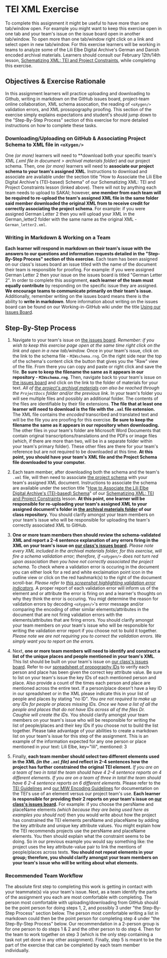 # TEI XML Exercise  
  
To complete this assignment it might be useful to have more than one tab/window open. For example you might want to keep this exercise open in one tab and your team's issue on the issue board open in another tab/window. To open more than one tab/window right click on a link and select open in new tab/window. For this exercise learners will be working in teams to analyze some of the Lili Elbe Digital Archive's German and Danish encoded archival materials. Learners should consult our February 12th/14th lesson, [Schematizing XML: TEI and Project Constraints](https://github.com/RJP43/LiliElbe_EngagedLearners/wiki/Schematizing-XML:-TEI-and-Project-Constraints), while completing this exercise.    
  
## Objectives & Exercise Rationale  
  In this assignment learners will practice uploading and downloading to Github, writing in markdown on the GitHub issues board, project-team online collaboration, XML schema assocation, the reading of `<oXygen/>` validation errors, and XML prosopography proofing. This section of the exercise simply explains expectations and student's should jump down to the "Step-By-Step Process" section of this exercise for more detailed instructions on how to complete these tasks.     
    
### Downloading/Uploading on GitHub & Associating Project Schema to XML file in `<oXygen/>`  
One *(or more)* learners will need to **download both your specific team's XML *(.xml file in document > archival materials folder)* and our project schema. Then, one *(or more)* learners will need to **associate our project schema to your team's assigned XML**. Instructions to download and associate are available under the section title "How to Associate the Lili Elbe Digital Archive's (TEI-based) Schema" of our Schematizing XML: TEI and Project Constraints lesson (linked above). There will not by anything each team needs to upload to SAKAI; however, **one member from each team will be required to re-upload the team's assigned XML file in the same folder said member downloaded the original XML from to receive credit for correctly associating the project schema**. For example: if you were assigned German Letter 2 then you will upload your XML in the German_letter2 folder with the same name as the original XML - `German_letter2.xml`.  
  
### Writing in Markdown & Working on a Team    
**Each learner will respond in markdown on their team's issue with the answers to our questions and information requests detailed in the "Step-By-Step Process" section of this exercise.** Each team has been assigned on our class's issues board an issue titled with the name of the document their team is responsible for proofing. For example: if you were assigned German Letter 2 then your issue on the issues board is titled "German Letter 2". In order to complete this assignment, **each learner of the team must equally contribute** by responding on the specific issue they are assigned. **We encourage teams to communicate primarily on their team's issue.** Additionally, remember writing on the issues board means there is the ability to **write in markdown**. More information about writing on the issues board can be found on our Working-in-GitHub wiki under the title [Using our Issues Board](https://github.com/RJP43/LiliElbe_EngagedLearners/wiki/Working-in-GitHub#using-our-issues-board).   
    
## Step-By-Step Process   
1. Navigate to your team's issue on [the issues board](https://github.com/RJP43/LiliElbe_EngagedLearners/issues). *Remember: if you wish to keep this exercise page open at the same time right click on the link and open in a new tab/window.* Once in your team's issue, click on the link to the schema file - `MIWschema.rng`. On the right side near the top of the schema's content click the button that gives you the "Raw" view of the file. From there you can copy and paste or right click and save the file. **Be sure to keep the filename the same as it appears in our repository - `MIWschema.rng`**. Then, navigate back to your team's issue on [the issues board](https://github.com/RJP43/LiliElbe_EngagedLearners/issues) and click on the link to the folder of materials for your text. *All of [the project's archival materials](https://github.com/RJP43/LiliElbe_EngagedLearners/tree/master/ProjectDocs/archivalMaterials) can also be reached through the `ProjectDocs` folder and/or the previous link.* In your team's folder you will see multiple files and possibly an additional folder. The contents of the files are identifiable by their file extensions. **The file that at least one learner will need to download is the file with the `.xml` file extension.** The XML file contains the *encoded* transcribed and translated text and will be the file you are proofing for this exercise. **Be sure to keep the filename the same as it appears in our repository when downloading.** The other files in your team's folder are Microsoft Word Documents that contain original transcriptions/translations and the PDFs or image files (which, if there are more than two, will be in a separate folder within your team's primary folder). These other files are there for your team's reference but are not required to be downloaded at this time. **At this point, you should have your team's XML file and the Project Schema file downloaded to your computer.**  
  
2. Each team member, after downloading both the schema and the team's `.xml` file, will then need to associate [the project schema](https://github.com/RJP43/LiliElbe_EngagedLearners/blob/master/WIKIandREADMEmaterials/MIWschema.rng) with your team's assigned XML document. Instructions to associate the schema are available under the section title "[How to Associate the Lili Elbe Digital Archive's (TEI-based) Schema](https://github.com/RJP43/LiliElbe_EngagedLearners/wiki/Schematizing-XML:-TEI-and-Project-Constraints#how-to-associate-the-lili-elbe-digital-archives-tei-based-schema)" of our [Schematizing XML: TEI and Project Constraints](https://github.com/RJP43/LiliElbe_EngagedLearners/wiki/Schematizing-XML:-TEI-and-Project-Constraints) lesson.  **At this point, one learner will be responsible for re-uploading your team's assigned XML to your assigned document's folder in [the archival materials folder](https://github.com/RJP43/LiliElbe_EngagedLearners/tree/master/ProjectDocs/archivalMaterials) of our class repository.**  You should clarify amongst your team members on your team's issue who will be responsible for uploading the team's correctly associated XML to GitHub.    

3. **One or more team members then should review the schema-validated XML and report a 2-4 sentence explanation of any errors firing in the XML on your team's issue on [our class's issues board](https://github.com/RJP43/LiliElbe_EngagedLearners/issues).** *Please note every XML included in the archival materials folder, for this exercise, will fire a schema validation error; therefore, if `<oXygen/>` does not turn red upon association then you have not correctly associated the project schema.*  To check where a validation error is occuring in the document you can either look for a red and white exclaimation point icon in the outline view or click on the red hashmark(s) to the right of the document scroll-bar. *Please refer to [this screenshot highlighting validation error indicators](https://github.com/RJP43/LiliElbe_EngagedLearners/blob/master/WIKIandREADMEmaterials/validationErrors.png).*  A proper report of each validation error will inform us of the element and or attribute the error is firing on and a learner's thoughts on why they think the error is occuring. You migt determine the reason for validation errors by decoding `<oXygen/>`'s error message and/or comparing the encoding of other similar elements/attributes in the document that are not firing validation errors with the elements/attributes that are firing errors. You should clarify amongst your team members on your team's issue who will be responsible for writing the validation error report if you choose not to build it together. *Please note we are not requiring you to correct the validation errors. We simply want you to report on the errors.*         
    
4. Next, **one or more team members will need to identify and construct a list of the unique places and people mentioned in your team's XML**. This list should be built on your team's issue on [our class's issues board](https://github.com/RJP43/LiliElbe_EngagedLearners/issues). Refer to our [spreadsheet of propography IDs](https://docs.google.com/spreadsheets/d/1TGp-RpKQi7rLHhdZTs4Vr6Ft91kPipfBwQR_7ii9bng/edit?usp=sharing) to verify each person and place has been given the correct key attribute value. Be sure to list on your team's issue the key IDs of each mentioned person and place. Also provide a count of the times each person and place are mentioned across the entire text. If a person/place doesn't have a key ID in our spreadsheet or in the XML please indicate this in your list of people and places by stating "no ID". *You are not required to make up any IDs for people or places missing IDs. Once we have a list of all the people and places that do not have IDs across all of the files Dr. Caughie will create the IDs.* You should clarify amongst your team members on your team's issue who will be responsible for writing the list of people/places and their key IDs if you choose not to build the list together. Please take advantage of your abilities to create a markdown list on your team's issue for this step of the assignment. This is an example of the information expected for any one person or place mentioned in your text: Lili Elbe, key="lili", mentioned: 3    
   
5.  Finally, **each team member should select two different elements used in the XML *(in the `.xml` file)* and reflect in 2-4 sentences how the project has further constrained the original TEI element.** *If you are on a team of two in total the team should have 4 2-4 sentence reports on 4 different elements. If you are on a team of three in total the team should have 6 2-4 sentence reports on 6 different elements.*  Please refer to the [TEI Guidelines](https://www.tei-c.org/release/doc/tei-p5-doc/en/html/index.html) and [our MIW Encoding Guidelines](https://docs.google.com/document/d/1ReYDRpBSuiVPZsVoj2gOfuz_HP2whJwX-thl4ZtPUws/edit?usp=sharing) for documentation on the TEI's use of an element versus our project team's use. **Each learner is responsible for providing their 2 reports on your team's issue on [our class's issues board](https://github.com/RJP43/LiliElbe_EngagedLearners/issues).** For example: if you choose the persName and placeName elements *(which because they are being used here as examples you should not)* then you would write about how the project has constrained the TEI elements persName and placeName by adding the key attribute and unique key attribute values. You might explain how the TEI recommends projects use the persName and placeName elements. You then should explain what the constraint seems to be doing. So in our previous example you would say something like: the project uses the key attribute-value pair to link the mentions of people/places across texts. **You should not repeat elements in your group; therefore, you should clarify amongst your team members on your team's issue who will be writing about what elements.**   
    
     
### Recommended Team Workflow  
The absolute first step to completing this work is getting in contact with your teammate(s) via your team's issue.  Next, as a team identify the parts of the assignment you each are most comfortable with completing. The person most comfortable with uploading/downloading from GitHub should be the point person for doing steps 1, 2, and possibly 3 under "the Step-By-Step Process" section below. The person most comfortable writing a list in markdown could then be the point person for completing step 4 under "the Step-By-Step Process" below. Our recommendation in a 2-person group is for one person to do steps 1 & 2 and the other person to do step 4. Then for the team to work together on step 3 (which is the only step containing a task not yet done in any other assignment). Finally, step 5 is meant to be the part of the exercise that can be completed by each team member individually.
